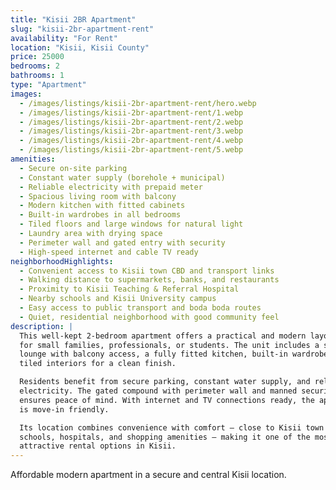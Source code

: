 ```yaml
---
title: "Kisii 2BR Apartment"
slug: "kisii-2br-apartment-rent"
availability: "For Rent"
location: "Kisii, Kisii County"
price: 25000
bedrooms: 2
bathrooms: 1
type: "Apartment"
images:
  - /images/listings/kisii-2br-apartment-rent/hero.webp
  - /images/listings/kisii-2br-apartment-rent/1.webp
  - /images/listings/kisii-2br-apartment-rent/2.webp
  - /images/listings/kisii-2br-apartment-rent/3.webp
  - /images/listings/kisii-2br-apartment-rent/4.webp
  - /images/listings/kisii-2br-apartment-rent/5.webp
amenities:
  - Secure on-site parking
  - Constant water supply (borehole + municipal)
  - Reliable electricity with prepaid meter
  - Spacious living room with balcony
  - Modern kitchen with fitted cabinets
  - Built-in wardrobes in all bedrooms
  - Tiled floors and large windows for natural light
  - Laundry area with drying space
  - Perimeter wall and gated entry with security
  - High-speed internet and cable TV ready
neighborhoodHighlights:
  - Convenient access to Kisii town CBD and transport links
  - Walking distance to supermarkets, banks, and restaurants
  - Proximity to Kisii Teaching & Referral Hospital
  - Nearby schools and Kisii University campus
  - Easy access to public transport and boda boda routes
  - Quiet, residential neighborhood with good community feel
description: |
  This well-kept 2-bedroom apartment offers a practical and modern layout ideal 
  for small families, professionals, or students. The unit includes a spacious 
  lounge with balcony access, a fully fitted kitchen, built-in wardrobes, and 
  tiled interiors for a clean finish.  

  Residents benefit from secure parking, constant water supply, and reliable 
  electricity. The gated compound with perimeter wall and manned security 
  ensures peace of mind. With internet and TV connections ready, the apartment 
  is move-in friendly.  

  Its location combines convenience with comfort — close to Kisii town center, 
  schools, hospitals, and shopping amenities — making it one of the most 
  attractive rental options in Kisii.
---
```

Affordable modern apartment in a secure and central Kisii location.
